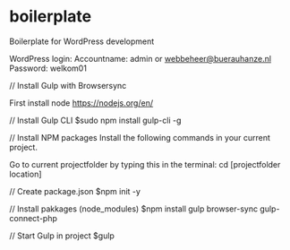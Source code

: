 # boilerplate
Boilerplate for WordPress development

WordPress login:
Accountname: admin or webbeheer@buerauhanze.nl
Password: welkom01


// Install Gulp with Browsersync

First install node https://nodejs.org/en/

// Install Gulp CLI
$sudo npm install gulp-cli -g


// Install NPM packages
Install the following commands in your current project.


Go to current projectfolder by typing this in the terminal:
cd [projectfolder location]


// Create package.json
$npm init -y

// Install pakkages (node_modules)
$npm install gulp browser-sync gulp-connect-php

// Start Gulp in project
$gulp
